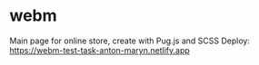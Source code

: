 # webm
Main page for online store, create with Pug.js and SCSS
Deploy: https://webm-test-task-anton-maryn.netlify.app
